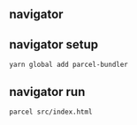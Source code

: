 ## navigator

## navigator setup
```
yarn global add parcel-bundler
```

## navigator run
```
parcel src/index.html
```